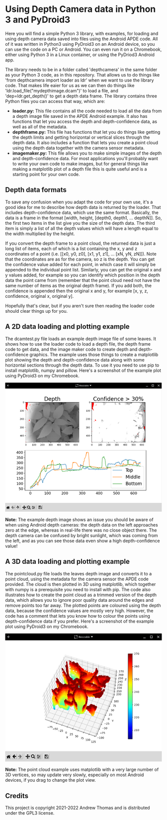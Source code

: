 # Using Depth Camera data in Python 3 and PyDroid3

Here you will find a simple Python 3 library, with examples, for loading and using depth camera data saved into files using the Android APDE code. All of it was written in Python3 using PyDroid3 on an Android device, so you can use the code on a PC or Android. You can even run it on a Chromebook, either using Python 3 in a Linux container, or using the PyDriod3 Android app.

The library needs to be in a folder called 'depthcamera' in the same folder as your Python 3 code, as in this repository. That allows us to do things like 'from depthcamera import loader as ldr' when we want to use the library code. That makes life eaier for us as we can then do things like 'ldr.load_file("mydepthimage.dcam")' to load a file, and 'dep=ldr.get_depth()' to get a depth data frame. The library contains three Python files you can access that way, which are:

* **loader.py:** This file contains all the code needed to load all the data from a depth image file saved in the APDE Android example. It also has functions that let you access the depth and depth-confidence data, as well as all of the metadata.
* **depthframe.py:** This file has functions that let you do things like getting the depth limits and getting horizontal or vertical slices through the depth data. It also includes a function that lets you create a point cloud using the depth data together with the camera sensor metadata.
* **imagemaker.py:** This file allows you to make simple images of the depth and depth-confidence data. For most applications you'll probably want to write your own code to make images, but for general things like making a matplotlib plot of a depth file this is quite useful and is a starting point for your own code.

## Depth data formats

To save any confusion when you adapt the code for your own use, it's a good idea for me to describe how depth data is returned by the loader. That includes depth-confidence data, which use the same format. Basically, the data is a frame in the format [width, height, [depth0, depth1, ... depthN]]. So, the first two items in the list give you the size of the depth data. The third item is simply a list of all the depth values which will have a length equal to the width multiplied by the height.

If you convert the depth frame to a point cloud, the returned data is just a long list of items, each of which is a list containing the x, y and z coordinates of a point (i.e. [[x0, y0, z0], [x1, y1, z1], ... [xN, yN, zN]]). Note that the coordinates are as for the camera, so z is the depth. You can get the confidence value added for each point, in which case it will simply be appended to the individual point list. Similarly, you can get the original x and y values added, for example so you can identify which position in the depth data the point came from (remember that the point cloud need not have the same number of items as the original depth frame). If you add both, the confidence is appended then the original x and y, for example [x, y, z, confidence, original x, original y].

Hopefully that's clear, but if you aren't sure then reading the loader code should clear things up for you.

## A 2D data loading and plotting example

The dcamtest.py file loads an example depth image file of some leaves. It shows how to use the loader code to load a depth file, the depth frame code to get data, and the image maker code to create depth and depth-confidence graphics. The example uses those things to create a matplotlib plot showing the depth and depth-confidence data along with some horizontal sections through the depth data. To use it you need to use pip to install matplotlib, numpy and pillow. Here's a screenshot of the example plot using PyDroid3 on my Chromebook.

![Screenshot of plotted 2D data in PyDroid3](./dcamtest.png)

**Note:** The example depth image shows an issue you should be aware of when using Android depth cameras: the depth data on the left approaches zero at the edge, whereas in real-life there was no close object there. The depth camera can be confused by bright sunlight, which was coming from the left, and as you can see those data even show a high depth-confidence value!

## A 3D data loading and plotting example

The pointcloud.py file loads the leaves depth image and converts it to a point cloud, using the metadata for the camera sensor the APDE code provided. The cloud is then plotted in 3D using matplotlib, which together with numpy is a prerequisite you need to install with pip. The code also illustrates how to create the point cloud as a trimmed version of the depth data, which allows you to ignore poor quality data around the edges and remove points too far away. The plotted points are coloured using the depth data, because the confidence values are mostly very high. However, the code has a comment that lets you know how to colour the points using depth-confidence data if you prefer. Here's a screenshot of the example plot using PyDroid3 on my Chromebook.

![Screenshot of plotted 2D data in PyDroid3](./pointcloud.png)

**Note:**  The point cloud example uses matplotlib with a very large number of 3D vertices, so may update very slowly, especially on most Android devices, if you drag to change the plot view.

## Credits

This project is copyright 2021-2022 Andrew Thomas and is distributed under the GPL3 license.
